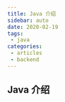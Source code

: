 ```yaml
---
title: Java 介绍
sidebar: auto
date: 2020-02-19
tags:
 - java
categories:
 - articles
 - backend
---
```


## Java 介绍
